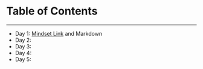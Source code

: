 # Table of Contents  
---
+ Day 1: [Mindset Link](MINDSET.md "Mindset") and Markdown
+ Day 2:
+ Day 3:
+ Day 4:
+ Day 5: 

